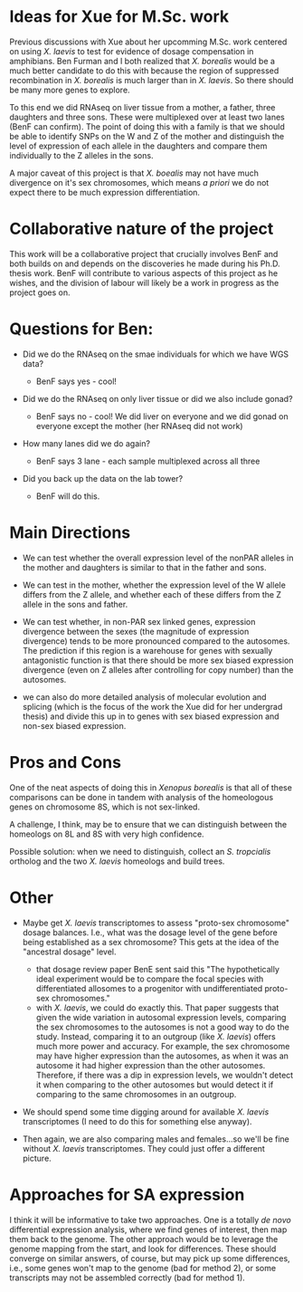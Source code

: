 # Ideas for Xue for M.Sc. work

Previous discussions with Xue about her upcomming M.Sc. work centered on using *X. laevis* to test for evidence of dosage compensation in amphibians. Ben Furman and I both realized that *X. borealis* would be a much better candidate to do this with because the region of suppressed recombination in *X. borealis* is much larger than in *X. laevis*.  So there should be many more genes to explore.

To this end we did RNAseq on liver tissue from a mother, a father, three daughters and three sons. These were multiplexed over at least two lanes (BenF can confirm). The point of doing this with a family is that we should be able to identify SNPs on the W and Z of the mother and distinguish the level of expression of each allele in the daughters and compare them individually to the Z alleles in the sons.

A major caveat of this project is that *X. boealis* may not have much divergence on it's sex chromosomes, which means *a priori* we do not expect there to be much expression differentiation.

# Collaborative nature of the project

This work will be a collaborative project that crucially involves BenF and both builds on and depends on the discoveries he made during his Ph.D. thesis work.  BenF will contribute to various aspects of this project as he wishes, and the division of labour will likely be a work in progress as the project goes on.

# Questions for Ben:
* Did we do the RNAseq on the smae individuals for which we have WGS data?
  - BenF says yes - cool!

* Did we do the RNAseq on only liver tissue or did we also include gonad?
  - BenF says no - cool!  We did liver on everyone and we did gonad on everyone except the mother (her RNAseq did not work)

* How many lanes did we do again?
  - BenF says 3 lane - each sample multiplexed across all three

* Did you back up the data on the lab tower?
  - BenF will do this.


# Main Directions

* We can test whether the overall expression level of the nonPAR alleles in the mother and daughters is similar to that in the father and sons.

* We can test in the mother, whether the expression level of the W allele differs from the Z allele, and whether each of these differs from the Z allele in the sons and father.

* We can test whether, in non-PAR sex linked genes, expression divergence between the sexes (the magnitude of expression divergence) tends to be more pronounced compared to the autosomes. The prediction if this region is a warehouse for genes with sexually antagonistic function is that there should be more sex biased expression divergence (even on Z alleles after controlling for copy number) than the autosomes.

* we can also do more detailed analysis of molecular evolution and splicing (which is the focus of the work the Xue did for her undergrad thesis) and divide this up in to genes with sex biased expression and non-sex biased expression.

# Pros and Cons

One of the neat aspects of doing this in *Xenopus borealis* is that all of these comparisons can be done in tandem with analysis of the homeologous genes on chromosome 8S, which is not sex-linked.

A challenge, I think, may be to ensure that we can distinguish between the homeologs on 8L and 8S with very high confidence.

Possible solution: when we need to distinguish, collect an *S. tropcialis* ortholog and the two *X. laevis* homeologs and build trees.


# Other

* Maybe get *X. laevis* transcriptomes to assess "proto-sex chromosome" dosage balances. I.e., what was the dosage level of the gene before being established as a sex chromosome? This gets at the idea of the "ancestral dosage" level.
	- that dosage review paper BenE sent said this "The hypothetically ideal experiment would be to compare the focal species with differentiated allosomes to a progenitor with undifferentiated proto-sex chromosomes."
	- with *X. laevis*, we could do exactly this. That paper suggests that given the wide variation in autosomal expression levels, comparing the sex chromosomes to the autosomes is not a good way to do the study. Instead, comparing it to an outgroup (like *X. laevis*) offers much more power and accuracy. For example, the sex chromosome may have higher expression than the autosomes, as when it was an autosome it had higher expression than the other autosomes. Therefore, if there was a dip in expression levels, we wouldn't detect it when comparing to the other autosomes but would detect it if comparing to the same chromosomes in an outgroup.

* We should spend some time digging around for available *X. laevis* transcriptomes (I need to do this for something else anyway). 

* Then again, we are also comparing males and females...so we'll be fine without *X. laevis* transcriptomes. They could just offer a different picture.


# Approaches for SA expression

I think it will be informative to take two approaches. One is a totally *de novo* differential expression analysis, where we find genes of interest, then map them back to the genome. The other approach would be to leverage the genome mapping from the start, and look for differences. These should converge on similar answers, of course, but may pick up some differences, i.e., some genes won't map to the genome (bad for method 2), or some transcripts may not be assembled correctly (bad for method 1). 
